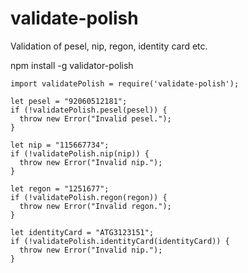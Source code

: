 # validate-polish
Validation of pesel, nip, regon, identity card etc.

npm install -g validator-polish

`````
import validatePolish = require('validate-polish');

let pesel = "92060512181";
if (!validatePolish.pesel(pesel)) {
  throw new Error("Invalid pesel.");
}

let nip = "115667734";
if (!validatePolish.nip(nip)) {
  throw new Error("Invalid nip.");
}

let regon = "1251677";
if (!validatePolish.regon(regon)) {
  throw new Error("Invalid regon.");
}

let identityCard = "ATG3123151";
if (!validatePolish.identityCard(identityCard)) {
  throw new Error("Invalid nip.");
}
`````
